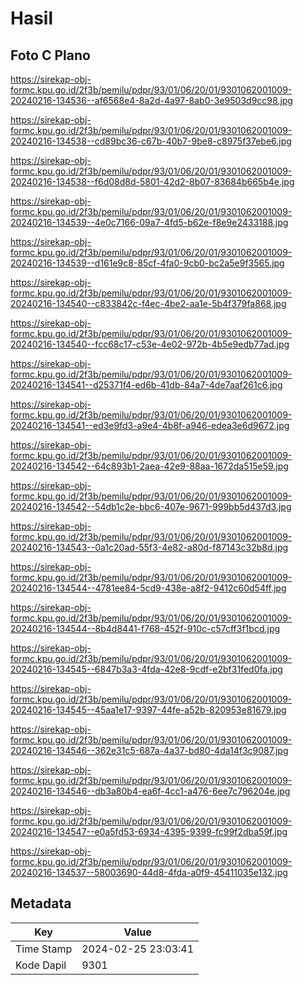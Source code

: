 # Hasil

## Foto C Plano

https://sirekap-obj-formc.kpu.go.id/2f3b/pemilu/pdpr/93/01/06/20/01/9301062001009-20240216-134536--af6568e4-8a2d-4a97-8ab0-3e9503d9cc98.jpg

https://sirekap-obj-formc.kpu.go.id/2f3b/pemilu/pdpr/93/01/06/20/01/9301062001009-20240216-134538--cd89bc36-c67b-40b7-9be8-c8975f37ebe6.jpg

https://sirekap-obj-formc.kpu.go.id/2f3b/pemilu/pdpr/93/01/06/20/01/9301062001009-20240216-134538--f6d08d8d-5801-42d2-8b07-83684b665b4e.jpg

https://sirekap-obj-formc.kpu.go.id/2f3b/pemilu/pdpr/93/01/06/20/01/9301062001009-20240216-134539--4e0c7166-09a7-4fd5-b62e-f8e9e2433188.jpg

https://sirekap-obj-formc.kpu.go.id/2f3b/pemilu/pdpr/93/01/06/20/01/9301062001009-20240216-134539--d161e9c8-85cf-4fa0-9cb0-bc2a5e9f3565.jpg

https://sirekap-obj-formc.kpu.go.id/2f3b/pemilu/pdpr/93/01/06/20/01/9301062001009-20240216-134540--c833842c-f4ec-4be2-aa1e-5b4f379fa868.jpg

https://sirekap-obj-formc.kpu.go.id/2f3b/pemilu/pdpr/93/01/06/20/01/9301062001009-20240216-134540--fcc68c17-c53e-4e02-972b-4b5e9edb77ad.jpg

https://sirekap-obj-formc.kpu.go.id/2f3b/pemilu/pdpr/93/01/06/20/01/9301062001009-20240216-134541--d25371f4-ed6b-41db-84a7-4de7aaf261c6.jpg

https://sirekap-obj-formc.kpu.go.id/2f3b/pemilu/pdpr/93/01/06/20/01/9301062001009-20240216-134541--ed3e9fd3-a9e4-4b8f-a946-edea3e6d9672.jpg

https://sirekap-obj-formc.kpu.go.id/2f3b/pemilu/pdpr/93/01/06/20/01/9301062001009-20240216-134542--64c893b1-2aea-42e9-88aa-1672da515e59.jpg

https://sirekap-obj-formc.kpu.go.id/2f3b/pemilu/pdpr/93/01/06/20/01/9301062001009-20240216-134542--54db1c2e-bbc6-407e-9671-999bb5d437d3.jpg

https://sirekap-obj-formc.kpu.go.id/2f3b/pemilu/pdpr/93/01/06/20/01/9301062001009-20240216-134543--0a1c20ad-55f3-4e82-a80d-f87143c32b8d.jpg

https://sirekap-obj-formc.kpu.go.id/2f3b/pemilu/pdpr/93/01/06/20/01/9301062001009-20240216-134544--4781ee84-5cd9-438e-a8f2-9412c60d54ff.jpg

https://sirekap-obj-formc.kpu.go.id/2f3b/pemilu/pdpr/93/01/06/20/01/9301062001009-20240216-134544--8b4d8441-f768-452f-910c-c57cff3f1bcd.jpg

https://sirekap-obj-formc.kpu.go.id/2f3b/pemilu/pdpr/93/01/06/20/01/9301062001009-20240216-134545--6847b3a3-4fda-42e8-9cdf-e2bf31fed0fa.jpg

https://sirekap-obj-formc.kpu.go.id/2f3b/pemilu/pdpr/93/01/06/20/01/9301062001009-20240216-134545--45aa1e17-9397-44fe-a52b-820953e81679.jpg

https://sirekap-obj-formc.kpu.go.id/2f3b/pemilu/pdpr/93/01/06/20/01/9301062001009-20240216-134546--362e31c5-687a-4a37-bd80-4da14f3c9087.jpg

https://sirekap-obj-formc.kpu.go.id/2f3b/pemilu/pdpr/93/01/06/20/01/9301062001009-20240216-134546--db3a80b4-ea6f-4cc1-a476-6ee7c796204e.jpg

https://sirekap-obj-formc.kpu.go.id/2f3b/pemilu/pdpr/93/01/06/20/01/9301062001009-20240216-134547--e0a5fd53-6934-4395-9399-fc99f2dba59f.jpg

https://sirekap-obj-formc.kpu.go.id/2f3b/pemilu/pdpr/93/01/06/20/01/9301062001009-20240216-134537--58003690-44d8-4fda-a0f9-45411035e132.jpg


## Metadata

| Key        | Value               |
| ---------- | ------------------- |
| Time Stamp | 2024-02-25 23:03:41 |
| Kode Dapil | 9301                |



